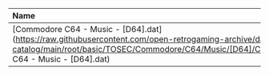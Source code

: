 |Name|Size|
|:---|---:|
|[Commodore C64 - Music - [D64].dat](https://raw.githubusercontent.com/open-retrogaming-archive/dat-catalog/main/root/basic/TOSEC/Commodore/C64/Music/[D64]/Commodore C64 - Music - [D64].dat)|4473463|

